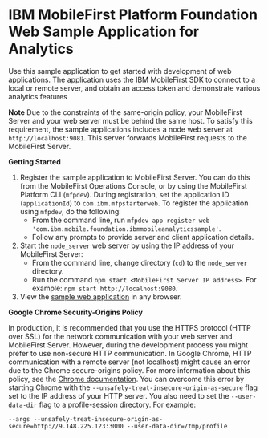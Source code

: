 <!---Licensed Materials - Property of IBM
5725-I43 (C) Copyright IBM Corp. 2016. All Rights Reserved.
US Government Users Restricted Rights - Use, duplication or
disclosure restricted by GSA ADP Schedule Contract with IBM Corp.-->

# IBM MobileFirst Platform Foundation Web Sample Application for Analytics
Use this sample application to get started with development of web applications.
The application uses the IBM MobileFirst SDK to connect to a local or remote server, and obtain an access token and demonstrate various analytics features

**Note** Due to the constraints of the same-origin policy, your MobileFirst Server and your web server must be behind the same host. To satisfy this requirement, the sample applications includes a node web server at `http://localhost:9081`. This server forwards MobileFirst requests to the MobileFirst Server. 

**Getting Started**
1. Register the sample application to MobileFirst Server. You can do this from the MobileFirst Operations Console, or by using the MobileFirst Platform CLI (`mfpdev`). During registration, set the application ID (`applicationId`) to `com.ibm.mfpstarterweb`.
   To register the application using `mfpdev`, do the following:
   * From the command line, run `mfpdev app register web 'com.ibm.mobile.foundation.ibmmobileanalyticssample'`.
   * Follow any prompts to provide server and client application details.
2. Start the `node_server` web server by using the IP address of your MobileFirst Server:
   * From the command line, change directory (`cd`) to the `node_server` directory.
   * Run the command `npm start <MobileFirst Server IP address>`. For example: `npm start http://localhost:9080`.
3. View the [sample web application](http://localhost:9081) in any browser.


**Google Chrome Security-Origins Policy**

In production, it is recommended that you use the HTTPS protocol (HTTP over SSL) for the network communication with your web server and MobileFirst Server. However, during the development process you might prefer to use non-secure HTTP communication. In Google Chrome, HTTP communication with a remote server (not localhost) might cause an error due to the Chrome secure-origins policy. For more information about this policy, see the [Chrome documentation](https://www.chromium.org/Home/chromium-security/prefer-secure-origins-for-powerful-new-features). You can overcome this error by starting Chrome with the `--unsafely-treat-insecure-origin-as-secure` flag set to the IP address of your HTTP server. You also need to set  the `--user-data-dir` flag to a profile-session directory. For example:
```
--args --unsafely-treat-insecure-origin-as-secure=http://9.148.225.123:3000 --user-data-dir=/tmp/profile
```
